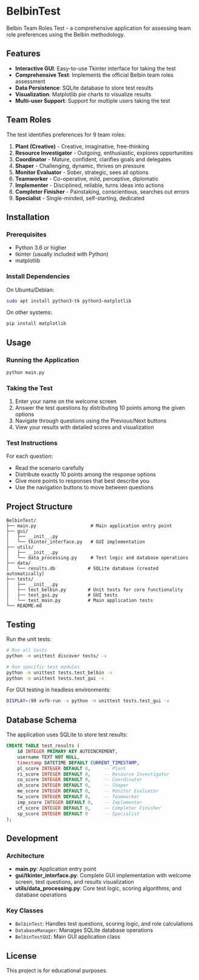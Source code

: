 # BelbinTest

Belbin Team Roles Test - a comprehensive application for assessing team role preferences using the Belbin methodology.

## Features

- **Interactive GUI**: Easy-to-use Tkinter interface for taking the test
- **Comprehensive Test**: Implements the official Belbin team roles assessment
- **Data Persistence**: SQLite database to store test results
- **Visualization**: Matplotlib pie charts to visualize results
- **Multi-user Support**: Support for multiple users taking the test

## Team Roles

The test identifies preferences for 9 team roles:

1. **Plant (Creative)** - Creative, imaginative, free-thinking
2. **Resource Investigator** - Outgoing, enthusiastic, explores opportunities
3. **Coordinator** - Mature, confident, clarifies goals and delegates
4. **Shaper** - Challenging, dynamic, thrives on pressure
5. **Monitor Evaluator** - Sober, strategic, sees all options
6. **Teamworker** - Co-operative, mild, perceptive, diplomatic
7. **Implementer** - Disciplined, reliable, turns ideas into actions
8. **Completer Finisher** - Painstaking, conscientious, searches out errors
9. **Specialist** - Single-minded, self-starting, dedicated

## Installation

### Prerequisites

- Python 3.6 or higher
- tkinter (usually included with Python)
- matplotlib

### Install Dependencies

On Ubuntu/Debian:
```bash
sudo apt install python3-tk python3-matplotlib
```

On other systems:
```bash
pip install matplotlib
```

## Usage

### Running the Application

```bash
python main.py
```

### Taking the Test

1. Enter your name on the welcome screen
2. Answer the test questions by distributing 10 points among the given options
3. Navigate through questions using the Previous/Next buttons
4. View your results with detailed scores and visualization

### Test Instructions

For each question:
- Read the scenario carefully
- Distribute exactly 10 points among the response options
- Give more points to responses that best describe you
- Use the navigation buttons to move between questions

## Project Structure

```
BelbinTest/
├── main.py                    # Main application entry point
├── gui/
│   ├── __init__.py
│   └── tkinter_interface.py   # GUI implementation
├── utils/
│   ├── __init__.py
│   └── data_processing.py     # Test logic and database operations
├── data/
│   └── results.db            # SQLite database (created automatically)
├── tests/
│   ├── __init__.py
│   ├── test_belbin.py        # Unit tests for core functionality
│   ├── test_gui.py           # GUI tests
│   └── test_main.py          # Main application tests
└── README.md
```

## Testing

Run the unit tests:

```bash
# Run all tests
python -m unittest discover tests/ -v

# Run specific test modules
python -m unittest tests.test_belbin -v
python -m unittest tests.test_gui -v
```

For GUI testing in headless environments:
```bash
DISPLAY=:99 xvfb-run -a python -m unittest tests.test_gui -v
```

## Database Schema

The application uses SQLite to store test results:

```sql
CREATE TABLE test_results (
    id INTEGER PRIMARY KEY AUTOINCREMENT,
    username TEXT NOT NULL,
    timestamp DATETIME DEFAULT CURRENT_TIMESTAMP,
    pl_score INTEGER DEFAULT 0,     -- Plant
    ri_score INTEGER DEFAULT 0,     -- Resource Investigator
    co_score INTEGER DEFAULT 0,     -- Coordinator
    sh_score INTEGER DEFAULT 0,     -- Shaper
    me_score INTEGER DEFAULT 0,     -- Monitor Evaluator
    tw_score INTEGER DEFAULT 0,     -- Teamworker
    imp_score INTEGER DEFAULT 0,    -- Implementer
    cf_score INTEGER DEFAULT 0,     -- Completer Finisher
    sp_score INTEGER DEFAULT 0      -- Specialist
);
```

## Development

### Architecture

- **main.py**: Application entry point
- **gui/tkinter_interface.py**: Complete GUI implementation with welcome screen, test questions, and results visualization
- **utils/data_processing.py**: Core test logic, scoring algorithms, and database operations

### Key Classes

- `BelbinTest`: Handles test questions, scoring logic, and role calculations
- `DatabaseManager`: Manages SQLite database operations
- `BelbinTestGUI`: Main GUI application class

## License

This project is for educational purposes.